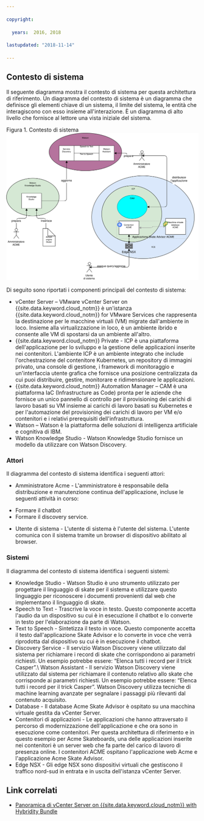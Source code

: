 ```yaml
---

copyright:

  years:  2016, 2018

lastupdated: "2018-11-14"

---
```


## Contesto di sistema
Il seguente diagramma mostra il contesto di sistema per questa architettura
di riferimento. Un diagramma del contesto di sistema è un diagramma che definisce gli elementi
chiave di un sistema, il limite del sistema, le entità che
interagiscono con esso insieme all'interazione. È un diagramma di alto livello
che fornisce al lettore una vista iniziale del sistema.

Figura 1. Contesto di sistema
![Contesto di sistema](vcscar-system-context.svg)

Di seguito sono riportati i componenti principali del contesto di sistema:
-	vCenter Server – VMware vCenter Server on {{site.data.keyword.cloud_notm}} è un'istanza {{site.data.keyword.cloud_notm}} for VMware
Services che rappresenta la destinazione per le macchine virtuali (VM) migrate dall'ambiente
in loco. Insieme alla virtualizzazione in loco, è
un ambiente ibrido e consente alle VM di spostarsi da un ambiente
all'altro.
-	{{site.data.keyword.cloud_notm}} Private - ICP è una piattaforma dell'applicazione per
lo sviluppo e la gestione delle applicazioni inserite nei contenitori. L'ambiente ICP è un ambiente
integrato che include l'orchestrazione del contenitore Kubernetes, un
repository di immagini privato, una console di gestione, i framework di monitoraggio
e un'interfaccia utente grafica che fornisce una posizione centralizzata
da cui puoi distribuire, gestire, monitorare e ridimensionare le applicazioni.
-	{{site.data.keyword.cloud_notm}} Automation Manager – CAM è una piattaforma IaC (Infrastructure as Code)
pronta per le aziende che fornisce un unico pannello di controllo per
il provisioning dei carichi di lavoro basati su VM insieme ai carichi di lavoro basati su Kubernetes e
per l'automazione del provisioning dei carichi di lavoro per VM e/o contenitori e
i relativi prerequisiti dell'infrastruttura. 
-	Watson – Watson è la piattaforma delle soluzioni di intelligenza artificiale e cognitiva di IBM. 
-	Watson Knowledge Studio - Watson Knowledge Studio fornisce un modello da utilizzare con
Watson Discovery.

### Attori
Il diagramma del contesto di sistema identifica i seguenti attori:

* Amministratore Acme - L'amministratore è responsabile della
distribuzione e manutenzione continua dell'applicazione, incluse le
seguenti attività in corso:
 - Formare il chatbot
 - Formare il discovery service.
* Utente di sistema - L'utente di sistema è l'utente del
sistema. L'utente comunica con il sistema tramite un browser di
dispositivo abilitato al browser.

### Sistemi
Il diagramma del contesto di sistema identifica i seguenti sistemi:
* Knowledge Studio - Watson Studio è uno strumento utilizzato per progettare
il linguaggio di skate per il sistema e utilizzare questo linguaggio per riconoscere
i documenti provenienti dal web che implementano il linguaggio di skate.
* Speech to Text - Trascrive la voce in testo. Questo componente accetta
l'audio da un dispositivo su cui è in esecuzione il chatbot e lo converte in testo
per l'elaborazione da parte di Watson.
* Text to Speech - Sintetizza il testo in voce. Questo componente
accetta il testo dall'applicazione Skate Advisor e lo converte in
voce che verrà riprodotta dal dispositivo su cui è in esecuzione il chatbot.
* Discovery Service - Il servizio Watson Discovery viene utilizzato dal
sistema per richiamare i record di skate che corrispondono ai parametri richiesti. Un
esempio potrebbe essere: “Elenca tutti i record per il trick Casper”.\ Watson
Assistant - Il servizio Watson Discovery viene utilizzato dal sistema per
richiamare il contenuto relativo allo skate che corrisponde ai parametri richiesti. Un
esempio potrebbe essere: “Elenca tutti i record per il trick Casper”. Watson
Discovery utilizza tecniche di machine learning avanzate per segnalare i passaggi
più rilevanti dal contenuto acquisito.  
* Database - Il database Acme Skate Advisor è ospitato su una macchina
virtuale gestita da vCenter Server.
* Contenitori di applicazioni - Le applicazioni che hanno attraversato il percorso di modernizzazione dell'applicazione e che ora sono in esecuzione come contenitori. Per questa architettura di riferimento e in questo esempio per Acme Skateboards, una delle applicazioni inserite nei contenitori è un server web che fa parte del carico di lavoro di presenza online. I contenitori ACME ospitano l'applicazione web Acme e l'applicazione Acme Skate Advisor.
* Edge NSX - Gli edge NSX sono dispositivi virtuali che gestiscono il traffico nord-sud in entrata e in uscita dell'istanza vCenter Server.

## Link correlati

* [Panoramica di vCenter Server on {{site.data.keyword.cloud_notm}} with Hybridity Bundle](../vcs/vcs-hybridity-intro.html)

